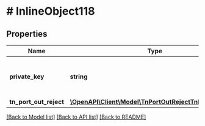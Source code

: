 # # InlineObject118

## Properties

Name | Type | Description | Notes
------------ | ------------- | ------------- | -------------
**private_key** | **string** | API key required to validate your application |
**tn_port_out_reject** | [**\OpenAPI\Client\Model\TnPortOutRejectTnPortOutReject**](TnPortOutRejectTnPortOutReject.md) |  |

[[Back to Model list]](../../README.md#models) [[Back to API list]](../../README.md#endpoints) [[Back to README]](../../README.md)
